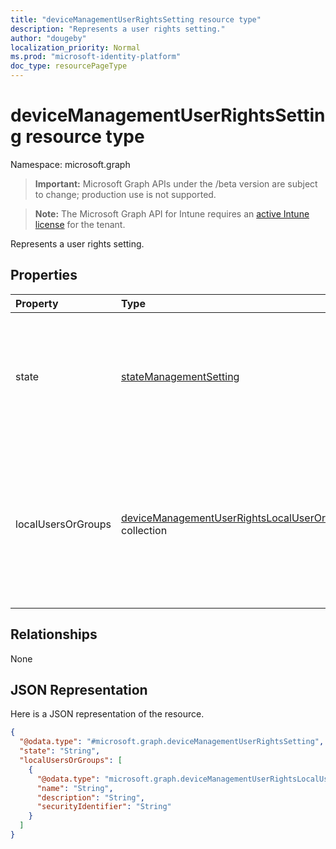 ```yaml
---
title: "deviceManagementUserRightsSetting resource type"
description: "Represents a user rights setting."
author: "dougeby"
localization_priority: Normal
ms.prod: "microsoft-identity-platform"
doc_type: resourcePageType
---
```


# deviceManagementUserRightsSetting resource type

Namespace: microsoft.graph

> **Important:** Microsoft Graph APIs under the /beta version are subject to change; production use is not supported.

> **Note:** The Microsoft Graph API for Intune requires an [active Intune license](https://go.microsoft.com/fwlink/?linkid=839381) for the tenant.

Represents a user rights setting.

## Properties
|Property|Type|Description|
|:---|:---|:---|
|state|[stateManagementSetting](../resources/intune-deviceconfig-statemanagementsetting.md)|Representing the current state of this user rights setting. Possible values are: `notConfigured`, `blocked`, `allowed`.|
|localUsersOrGroups|[deviceManagementUserRightsLocalUserOrGroup](../resources/intune-deviceconfig-devicemanagementuserrightslocaluserorgroup.md) collection|Representing a collection of local users or groups which will be set on device if the state of this setting is Allowed. This collection can contain a maximum of 500 elements.|

## Relationships
None

## JSON Representation
Here is a JSON representation of the resource.
<!-- {
  "blockType": "resource",
  "@odata.type": "microsoft.graph.deviceManagementUserRightsSetting"
}
-->
``` json
{
  "@odata.type": "#microsoft.graph.deviceManagementUserRightsSetting",
  "state": "String",
  "localUsersOrGroups": [
    {
      "@odata.type": "microsoft.graph.deviceManagementUserRightsLocalUserOrGroup",
      "name": "String",
      "description": "String",
      "securityIdentifier": "String"
    }
  ]
}
```





